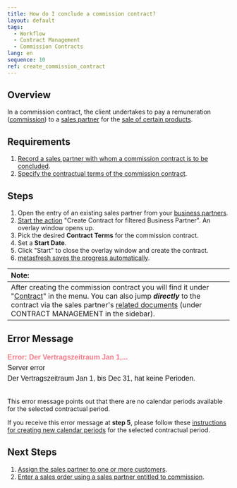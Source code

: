 ```yaml
---
title: How do I conclude a commission contract?
layout: default
tags:
  - Workflow
  - Contract Management
  - Commission Contracts
lang: en
sequence: 10
ref: create_commission_contract
---
```


## Overview
In a commission contract, the client undertakes to pay a remuneration ([commission](Commission_points_price)) to a [sales partner](Add_new_sales_partner) for the [sale of certain products](SalesOrder_recording).

## Requirements
1. [Record a sales partner with whom a commission contract is to be concluded](Add_new_sales_partner).
1. [Specify the contractual terms of the commission contract](Define_contractual_terms_commission).

## Steps
1. Open the entry of an existing sales partner from your [business partners](Menu).
1. [Start the action](StartAction#actions-menu) "Create Contract for filtered Business Partner". An overlay window opens up.
1. Pick the desired **Contract Terms** for the commission contract.
1. Set a **Start Date**.
1. Click "Start" to close the overlay window and create the contract.
1. [metasfresh saves the progress automatically](Saveindicator).

| **Note:** |
| :--- |
| After creating the commission contract you will find it under "[Contract](Menu)" in the menu. You can also jump ***directly*** to the contract via the sales partner's [related documents](JumptoviaSidebar) (under CONTRACT MANAGEMENT in the sidebar). |


## Error Message

<kbd style="font-size:12pt; font-family:arial; line-height:1.5;"><span style="color:#f67a89"><strong>Error: Der Vertragszeitraum Jan 1,...</strong></span><br>
Server error<br>
Der Vertragszeitraum Jan 1, <script>document.write(new Date().getFullYear())</script> bis Dec 31, <script>document.write(new Date().getFullYear())</script> hat keine Perioden.</kbd><br><br>

This error message points out that there are no calendar periods available for the selected contractual period.

If you receive this error message at **step 5**, please follow these [instructions for creating new calendar periods](Add_new_calendar_periods) for the selected contractual period.

## Next Steps
1. [Assign the sales partner to one or more customers](Assign_sales_partner_to_customers).
1. [Enter a sales order using a sales partner entitled to commission](Salesorder_recording_sales_partner).
